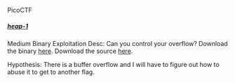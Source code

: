 PicoCTF

##### [heap-1]()
Medium
Binary Exploitation
Desc: Can you control your overflow? Download the binary [here](https://artifacts.picoctf.net/c_tethys/3/chall). Download the source [here](https://artifacts.picoctf.net/c_tethys/3/chall.c).

Hypothesis: There is a buffer overflow and I will have to figure out how to abuse it to get to another flag.